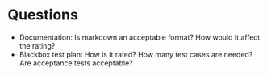 # Questions

- Documentation: Is markdown an acceptable format? How would it affect the rating?
- Blackbox test plan: How is it rated? How many test cases are needed? Are acceptance tests acceptable?

